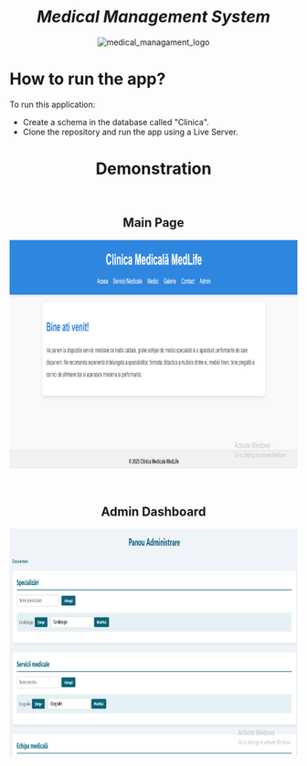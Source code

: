 <h1 align="center"><strong><em>Medical Management System</strong></em></h1>
<p align="center"><img src="https://diziglobalsolution.com/wp-content/uploads/2024/05/hospital-management-software-hospital-management-information-software-startlazaa-removebg-preview.png" alt="medical_managament_logo" height=300 width=600></p>
  
# How to run the app?

<p>To run this application: </p> 

* Create a schema in the database called "Clinica".
* Clone the repository and run the app using a Live Server.

<h1 align="center"><strong>Demonstration</strong></h1>
<br>
<h2 align="center"><strong>Main Page</strong></h2>
<p align="center"><img src="demo/main_page.png" height=400 width=900></p>
<br>
<h2 align="center"><strong>Admin Dashboard</strong></h2>
<p align="center"><img src="demo/admin_dashboard.png" height=400 width=900></p>
